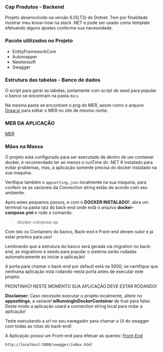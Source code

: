 

### Cap Produtos - Backend

Projeto desenvolvido na versão 6.0(LTS) do Dotnet. Tem por finalidade mostrar meu know-how na stack .NET e pode ser usado como template efetuando alguns ajustes conforme sua necessidade. 

### Pacote utilizados no Projeto

- EntityFrameworkCore
- Automapper
- Newtonsoft
- Swagger

### Estrutura das tabelas - Banco de dados

O script para gerar as tabelas, juntamente com script de seed para popular o banco se encontram na pasta `docs`

Na mesma pasta se encontram o png do MER, assim como o arquivo [Draw.io](https://app.diagrams.net) para editar o MER no site de mesmo nome.

###  MER DA APLICAÇÃO

[MER](https://github.com/W4rL0ck1/cap-backend/blob/main/docs/MER.png)


### Mãos na Massa

O projeto está configurado para ser executado de dentro de um container docker, é recomendado ter ao menos o runTime do .NET 6 instalado para evitar problemas, mas, a aplicação somente precisa do docker instalado na sua maquina.  

Verifique também  o `appsetting.json` localmente na sua maquina, para conferir se as variaveis da Connection string estão de acordo com seu ambiente. 

Após estes pequenos passos, e com o **DOCKER INSTALADO!**, abra um terminal na pasta raiz do back-end onde está o arquivo **docker-compose.yml** e rode o comando:

> docker-compose up

Com isto os Containers do banco, Back-end e Front-end devem subir e já estar prontos para uso!

Lembrando que a estrutura do banco será gerada via migration no back-end, as migrations e seeds para popular o sistema serão rodadas automaticamente ao iniciar a aplicação!

A porta para chamar o back-end por default está na 5000, se certifique que nenhuma aplicação está rodando nesta porta antes de executar este projeto.

PRONTINHO! NESTE MOMENTO SUA APLICAÇÃO DEVE ESTAR RODANDO!

**Disclaimer:** Caso necessite executar o projeto localmente, altere no **appsettings**, a variavel **isRunningInDockerContainer** de true para false. Deste modo a aplicação usará a connection string local para rodar a aplicação! 

Teste executando a url no seu navegador para chamar a UI do swagger com todas as rotas do back-end!

A Aplicação possui um Front-end para efetuar as queries: [Front-End](https://github.com/W4rL0ck1/cap-frontend)

    http://localhost:5000/swagger/index.html
